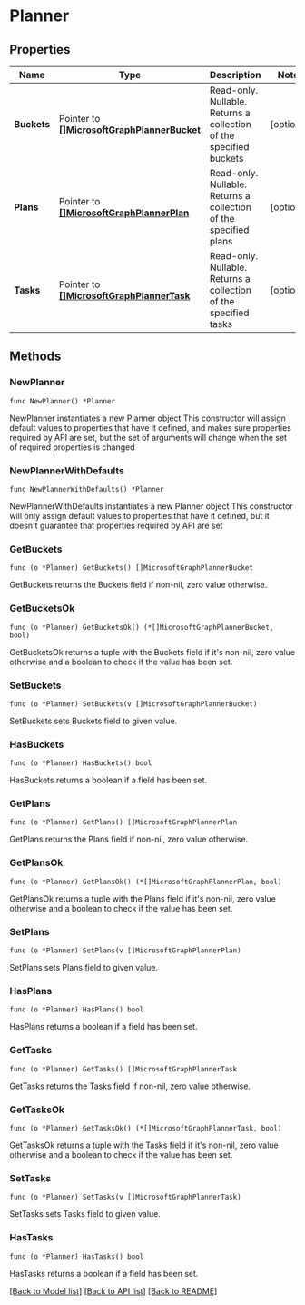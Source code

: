 # Planner

## Properties

Name | Type | Description | Notes
------------ | ------------- | ------------- | -------------
**Buckets** | Pointer to [**[]MicrosoftGraphPlannerBucket**](MicrosoftGraphPlannerBucket.md) | Read-only. Nullable. Returns a collection of the specified buckets | [optional] 
**Plans** | Pointer to [**[]MicrosoftGraphPlannerPlan**](MicrosoftGraphPlannerPlan.md) | Read-only. Nullable. Returns a collection of the specified plans | [optional] 
**Tasks** | Pointer to [**[]MicrosoftGraphPlannerTask**](MicrosoftGraphPlannerTask.md) | Read-only. Nullable. Returns a collection of the specified tasks | [optional] 

## Methods

### NewPlanner

`func NewPlanner() *Planner`

NewPlanner instantiates a new Planner object
This constructor will assign default values to properties that have it defined,
and makes sure properties required by API are set, but the set of arguments
will change when the set of required properties is changed

### NewPlannerWithDefaults

`func NewPlannerWithDefaults() *Planner`

NewPlannerWithDefaults instantiates a new Planner object
This constructor will only assign default values to properties that have it defined,
but it doesn't guarantee that properties required by API are set

### GetBuckets

`func (o *Planner) GetBuckets() []MicrosoftGraphPlannerBucket`

GetBuckets returns the Buckets field if non-nil, zero value otherwise.

### GetBucketsOk

`func (o *Planner) GetBucketsOk() (*[]MicrosoftGraphPlannerBucket, bool)`

GetBucketsOk returns a tuple with the Buckets field if it's non-nil, zero value otherwise
and a boolean to check if the value has been set.

### SetBuckets

`func (o *Planner) SetBuckets(v []MicrosoftGraphPlannerBucket)`

SetBuckets sets Buckets field to given value.

### HasBuckets

`func (o *Planner) HasBuckets() bool`

HasBuckets returns a boolean if a field has been set.

### GetPlans

`func (o *Planner) GetPlans() []MicrosoftGraphPlannerPlan`

GetPlans returns the Plans field if non-nil, zero value otherwise.

### GetPlansOk

`func (o *Planner) GetPlansOk() (*[]MicrosoftGraphPlannerPlan, bool)`

GetPlansOk returns a tuple with the Plans field if it's non-nil, zero value otherwise
and a boolean to check if the value has been set.

### SetPlans

`func (o *Planner) SetPlans(v []MicrosoftGraphPlannerPlan)`

SetPlans sets Plans field to given value.

### HasPlans

`func (o *Planner) HasPlans() bool`

HasPlans returns a boolean if a field has been set.

### GetTasks

`func (o *Planner) GetTasks() []MicrosoftGraphPlannerTask`

GetTasks returns the Tasks field if non-nil, zero value otherwise.

### GetTasksOk

`func (o *Planner) GetTasksOk() (*[]MicrosoftGraphPlannerTask, bool)`

GetTasksOk returns a tuple with the Tasks field if it's non-nil, zero value otherwise
and a boolean to check if the value has been set.

### SetTasks

`func (o *Planner) SetTasks(v []MicrosoftGraphPlannerTask)`

SetTasks sets Tasks field to given value.

### HasTasks

`func (o *Planner) HasTasks() bool`

HasTasks returns a boolean if a field has been set.


[[Back to Model list]](../README.md#documentation-for-models) [[Back to API list]](../README.md#documentation-for-api-endpoints) [[Back to README]](../README.md)


